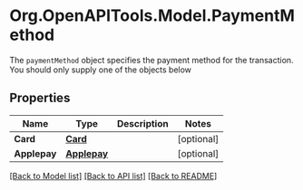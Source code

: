 # Org.OpenAPITools.Model.PaymentMethod
The `paymentMethod` object specifies the payment method for the transaction. You should only supply one of the objects below

## Properties

Name | Type | Description | Notes
------------ | ------------- | ------------- | -------------
**Card** | [**Card**](Card.md) |  | [optional] 
**Applepay** | [**Applepay**](Applepay.md) |  | [optional] 

[[Back to Model list]](../README.md#documentation-for-models) [[Back to API list]](../README.md#documentation-for-api-endpoints) [[Back to README]](../README.md)

